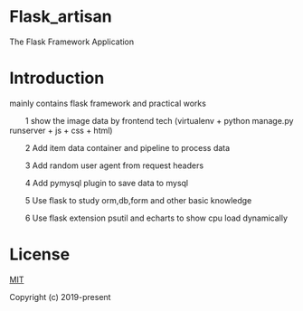 # Flask_artisan
The Flask Framework Application

# Introduction
mainly contains flask framework and practical works

&#8195;&#8195;1 show the image data by frontend tech (virtualenv + python manage.py runserver + js + css + html) 

&#8195;&#8195;2 Add item data container and pipeline to process data

&#8195;&#8195;3 Add random user agent from request headers

&#8195;&#8195;4 Add pymysql plugin to save data to mysql

&#8195;&#8195;5 Use flask to study orm,db,form and other basic knowledge

&#8195;&#8195;6 Use flask extension psutil and echarts to show cpu load dynamically

# License
<a href='https://opensource.org/licenses/MIT'>MIT</a>

Copyright (c) 2019-present
